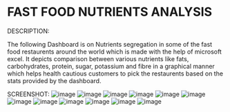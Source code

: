 # FAST FOOD NUTRIENTS ANALYSIS
DESCRIPTION:


The following Dashboard is on Nutrients segregation in some of the fast food restaurents around the world which is made with the help of microsoft excel.
It depicts comparison between various nutrients like fats, carbohydrates, protein, sugar, potassium and fibre in a graphical manner which helps health cautious customers to pick the restaurents based on the stats provided by the dashboard.


SCREENSHOT:
![image](https://github.com/user-attachments/assets/5b888a35-e512-4b84-acce-ca4936f81adf)
![image](https://github.com/user-attachments/assets/5a050853-b657-4902-82f2-4f72841c8435)
![image](https://github.com/user-attachments/assets/abb023cb-e689-476a-8a81-88809f0e5f59)
![image](https://github.com/user-attachments/assets/70318e0f-0a70-42ab-99c0-0f29c68a368e)
![image](https://github.com/user-attachments/assets/a0ddc5a5-a4f1-4a2a-b899-91e5ec63a6f9)
![image](https://github.com/user-attachments/assets/65ae7b42-82e4-495c-b016-582b41381626)
![image](https://github.com/user-attachments/assets/9bc06c3f-1a75-4592-a159-567fae17cb90)
![image](https://github.com/user-attachments/assets/0a621a08-2728-4664-8043-60b3ae1c7c74)
![image](https://github.com/user-attachments/assets/da56718d-272a-4199-b881-cc91e10f999d)
![image](https://github.com/user-attachments/assets/c7346a7c-90d2-43c0-b788-6729d2d16cc6)
![image](https://github.com/user-attachments/assets/c28460b9-a065-408b-977a-1599250f7497)
![image](https://github.com/user-attachments/assets/245c38fe-9c0c-422e-9f3d-2f9c021ab77a)
